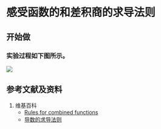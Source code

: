 # 感受函数的和差积商的求导法则

## 开始做

### 实验过程如下图所示。

![](/images/微分/导数的计算方法和运算法则/函数的和差积商的求导法则/1a1.jpg)

## 参考文献及资料

1. 维基百科
	- [Rules for combined functions](https://en.wikipedia.org/wiki/Derivative#Rules_for_combined_functions) 
	- [导数的求导法则](hhttps://zh.wikipedia.org/wiki/%E5%AF%BC%E6%95%B0#%E5%AF%BC%E6%95%B0%E7%9A%84%E6%B1%82%E5%AF%BC%E6%B3%95%E5%88%99) 

